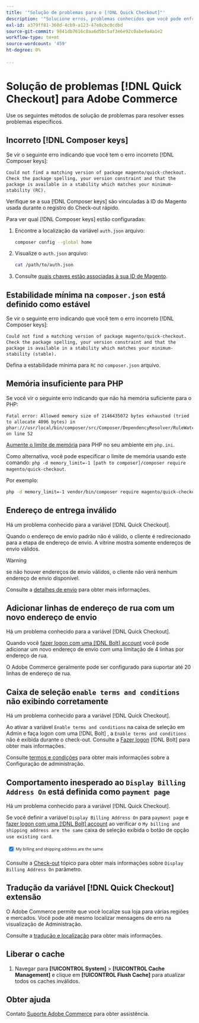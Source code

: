 ```yaml
---
title: '"Solução de problemas para o [!DNL Quick Checkout]"'
description: '"Solucione erros, problemas conhecidos que você pode enfrentar ao usar o [!DNL Quick Checkout] para extensão do Adobe Commerce."'
exl-id: a379ff81-360d-4cb9-a123-47e8cbc0cdbd
source-git-commit: 9841db7616c8aa6d5bc5af3e6e92c0abe9a4a1e2
workflow-type: tm+mt
source-wordcount: '459'
ht-degree: 0%

---
```


# Solução de problemas [!DNL Quick Checkout] para Adobe Commerce

Use os seguintes métodos de solução de problemas para resolver esses problemas específicos.

## Incorreto [!DNL Composer keys]

Se vir o seguinte erro indicando que você tem o erro incorreto [!DNL Composer keys]:

```terminal
Could not find a matching version of package magento/quick-checkout. Check the package spelling, your version constraint and that the package is available in a stability which matches your minimum-stability (RC).
```

Verifique se a sua [!DNL Composer keys] são vinculadas à ID do Magento usada durante o registro do Check-out rápido.

Para ver qual [!DNL Composer keys] estão configuradas:

1. Encontre a localização da variável `auth.json` arquivo:

   ```bash
   composer config --global home
   ```

1. Visualize o `auth.json` arquivo:

   ```bash
   cat /path/to/auth.json
   ```

1. Consulte [quais chaves estão associadas à sua ID de Magento](https://devdocs.magento.com/guides/v2.4/install-gde/prereq/connect-auth.html).

## Estabilidade mínima na `composer.json` está definido como estável

Se vir o seguinte erro indicando que você tem o erro incorreto [!DNL Composer keys]:

```terminal
Could not find a matching version of package magento/quick-checkout. Check the package spelling, your version constraint and that the package is available in a stability which matches your minimum-stability (stable).
```

Defina a estabilidade mínima para `RC` no `composer.json` arquivo.

## Memória insuficiente para PHP

Se você vir o seguinte erro indicando que não há memória suficiente para o PHP:

```terminal
Fatal error: Allowed memory size of 2146435072 bytes exhausted (tried to allocate 4096 bytes) in phar:///usr/local/bin/composer/src/Composer/DependencyResolver/RuleWatchGraph.php on line 52
```

[Aumente o limite de memória](https://devdocs.magento.com/cloud/project/magento-app-php-ini.html#increase-php-memory-limit) para PHP no seu ambiente em `php.ini`.

Como alternativa, você pode especificar o limite de memória usando este comando: `php -d memory_limit=-1 [path to composer]/composer require magento/quick-checkout`.

Por exemplo:

```bash
php -d memory_limit=-1 vendor/bin/composer require magento/quick-checkout
```

## Endereço de entrega inválido

Há um problema conhecido para a variável [!DNL Quick Checkout].

Quando o endereço de envio padrão não é válido, o cliente é redirecionado para a etapa de endereço de envio. A vitrine mostra somente endereços de envio válidos.

>[!WARNING]
>
> se não houver endereços de envio válidos, o cliente não verá nenhum endereço de envio disponível.

Consulte a [detalhes de envio](../quick-checkout/shipping-details.md) para obter mais informações.

## Adicionar linhas de endereço de rua com um novo endereço de envio

Há um problema conhecido para a variável [!DNL Quick Checkout].

Quando você [fazer logon com uma [!DNL Bolt] account](https://help.bolt.com/shoppers/guides/checkout/log-in/) você pode adicionar um novo endereço de envio com uma limitação de 4 linhas por endereço de rua.

O Adobe Commerce geralmente pode ser configurado para suportar até 20 linhas de endereço de rua.

## Caixa de seleção `enable terms and conditions` não exibindo corretamente

Há um problema conhecido para a variável [!DNL Quick Checkout].

Ao ativar a variável `Enable terms and conditions` na caixa de seleção em Admin e faça logon com uma [!DNL Bolt] , a `Enable terms and conditions` não é exibida durante o check-out. Consulte a [Fazer logon](https://help.bolt.com/shoppers/account/login-dashboard/) [!DNL Bolt] para obter mais informações.

Consulte [termos e condições](https://docs.magento.com/user-guide/sales/terms-and-conditions.html) para obter mais informações sobre a Configuração de administração.

## Comportamento inesperado ao `Display Billing Address On` está definida como `payment page`

Há um problema conhecido para a variável [!DNL Quick Checkout].

Se você definir a variável `Display Billing Address On` para `payment page` e [fazer logon com uma [!DNL Bolt] account](https://help.bolt.com/shoppers/guides/checkout/log-in/) ao verificar o `My billing and shipping address are the same` caixa de seleção exibida o botão de opção `use existing card`.

![Mesmo endereço](assets/checked-address.png)

Consulte a [Check-out](https://docs.magento.com/user-guide/configuration/sales/checkout.html) tópico para obter mais informações sobre `Display Billing Address On` parâmetro.

## Tradução da variável [!DNL Quick Checkout] extensão

O Adobe Commerce permite que você localize sua loja para várias regiões e mercados. Você pode até mesmo localizar mensagens de erro na visualização de Administração.

Consulte a [tradução e localização](https://devdocs.magento.com/guides/v2.4/frontend-dev-guide/translations/xlate.html) para obter mais informações.

## Liberar o cache

1. Navegar para **[!UICONTROL System]** > **[!UICONTROL Cache Management]** e clique em **[!UICONTROL Flush Cache]** para atualizar todos os caches inválidos.

## Obter ajuda

Contato [Suporte Adobe Commerce](mailto:quick-checkout-support@adobe.com) para obter assistência.

